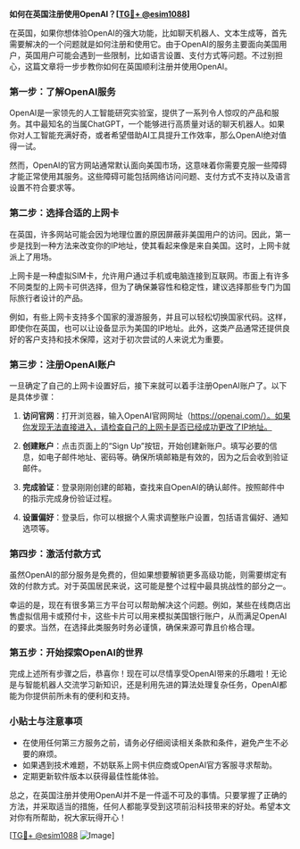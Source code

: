 **如何在英国注册使用OpenAI？[[TG💪+ @esim1088](https://t.me/s/esim1088)]**

在英国，如果你想体验OpenAI的强大功能，比如聊天机器人、文本生成等，首先需要解决的一个问题就是如何注册和使用它。由于OpenAI的服务主要面向美国用户，英国用户可能会遇到一些限制，比如语言设置、支付方式等问题。不过别担心，这篇文章将一步步教你如何在英国顺利注册并使用OpenAI。

### 第一步：了解OpenAI服务

OpenAI是一家领先的人工智能研究实验室，提供了一系列令人惊叹的产品和服务。其中最知名的当属ChatGPT，一个能够进行高质量对话的聊天机器人。如果你对人工智能充满好奇，或者希望借助AI工具提升工作效率，那么OpenAI绝对值得一试。

然而，OpenAI的官方网站通常默认面向美国市场，这意味着你需要克服一些障碍才能正常使用其服务。这些障碍可能包括网络访问问题、支付方式不支持以及语言设置不符合要求等。

### 第二步：选择合适的上网卡

在英国，许多网站可能会因为地理位置的原因屏蔽非美国用户的访问。因此，第一步是找到一种方法来改变你的IP地址，使其看起来像是来自美国。这时，上网卡就派上了用场。

上网卡是一种虚拟SIM卡，允许用户通过手机或电脑连接到互联网。市面上有许多不同类型的上网卡可供选择，但为了确保兼容性和稳定性，建议选择那些专门为国际旅行者设计的产品。

例如，有些上网卡支持多个国家的漫游服务，并且可以轻松切换国家代码。这样，即使你在英国，也可以让设备显示为美国的IP地址。此外，这类产品通常还提供良好的客户支持和技术保障，这对于初次尝试的人来说尤为重要。

### 第三步：注册OpenAI账户

一旦确定了自己的上网卡设置好后，接下来就可以着手注册OpenAI账户了。以下是具体步骤：

1. **访问官网**：打开浏览器，输入OpenAI官网网址（https://openai.com/）。如果你发现无法直接进入，请检查自己的上网卡是否已经成功更改了IP地址。
   
2. **创建账户**：点击页面上的“Sign Up”按钮，开始创建新账户。填写必要的信息，如电子邮件地址、密码等。确保所填邮箱是有效的，因为之后会收到验证邮件。

3. **完成验证**：登录刚刚创建的邮箱，查找来自OpenAI的确认邮件。按照邮件中的指示完成身份验证过程。

4. **设置偏好**：登录后，你可以根据个人需求调整账户设置，包括语言偏好、通知选项等。

### 第四步：激活付款方式

虽然OpenAI的部分服务是免费的，但如果想要解锁更多高级功能，则需要绑定有效的付款方式。对于英国居民来说，这可能是整个过程中最具挑战性的部分之一。

幸运的是，现在有很多第三方平台可以帮助解决这个问题。例如，某些在线商店出售虚拟信用卡或预付卡，这些卡片可以用来模拟美国银行账户，从而满足OpenAI的要求。当然，在选择此类服务时务必谨慎，确保来源可靠且价格合理。

### 第五步：开始探索OpenAI的世界

完成上述所有步骤之后，恭喜你！现在可以尽情享受OpenAI带来的乐趣啦！无论是与智能机器人交流学习新知识，还是利用先进的算法处理复杂任务，OpenAI都能为你提供前所未有的便利和支持。

### 小贴士与注意事项

- 在使用任何第三方服务之前，请务必仔细阅读相关条款和条件，避免产生不必要的麻烦。
- 如果遇到技术难题，不妨联系上网卡供应商或OpenAI官方客服寻求帮助。
- 定期更新软件版本以获得最佳性能体验。

总之，在英国注册并使用OpenAI并不是一件遥不可及的事情。只要掌握了正确的方法，并采取适当的措施，任何人都能享受到这项前沿科技带来的好处。希望本文对你有所帮助，祝大家玩得开心！

[[TG💪+ @esim1088](https://t.me/s/esim1088) ![Image](https://i.postimg.cc/4NQfJmqS/Snipaste-2025-05-13-00-14-12.png)]
